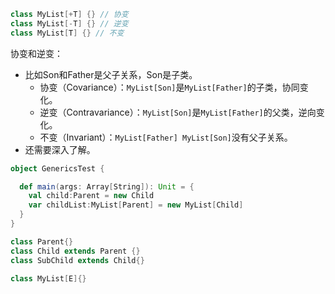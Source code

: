 ```scala
class MyList[+T] {} // 协变
class MyList[-T] {} // 逆变
class MyList[T] {} // 不变
```

协变和逆变：

- 比如Son和Father是父子关系，Son是子类。
  - 协变（Covariance）：`MyList[Son]`是`MyList[Father]`的子类，协同变化。
  - 逆变（Contravariance）：`MyList[Son]`是`MyList[Father]`的父类，逆向变化。
  - 不变（Invariant）：`MyList[Father] MyList[Son]`没有父子关系。
- 还需要深入了解。

```scala
object GenericsTest {

  def main(args: Array[String]): Unit = {
    val child:Parent = new Child
    var childList:MyList[Parent] = new MyList[Child]
  }
}

class Parent{}
class Child extends Parent {}
class SubChild extends Child{}

class MyList[E]{}
```